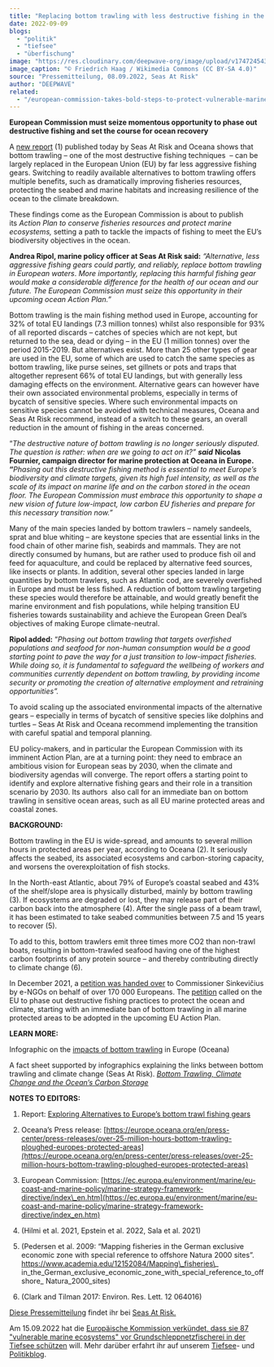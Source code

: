 ```yaml
---
title: "Replacing bottom trawling with less destructive fishing in the EU is feasible and would help protect marine ecosystems, says report"
date: 2022-09-09
blogs: 
  - "politik"
  - "tiefsee"
  - "überfischung"
image: "https://res.cloudinary.com/deepwave-org/image/upload/v1747245433/deepwave.org/002_2014_03_17_Netze.jpg"
image_caption: "© Friedrich Haag / Wikimedia Commons (CC BY-SA 4.0)"
source: "Pressemitteilung, 08.09.2022, Seas At Risk"
author: "DEEPWAVE"
related: 
  - "/european-commission-takes-bold-steps-to-protect-vulnerable-marine-ecosystems/"
---
```


**European Commission must seize momentous opportunity to phase out destructive fishing and set the course for ocean recovery** 

A [new report](https://seas-at-risk.org/publications/report-exploring-alternatives-to-europes-bottom-trawl-fishing-gears/) (1) published today by Seas At Risk and Oceana shows that bottom trawling – one of the most destructive fishing techniques  – can be largely replaced in the European Union (EU) by far less aggressive fishing gears. Switching to readily available alternatives to bottom trawling offers multiple benefits, such as dramatically improving fisheries resources, protecting the seabed and marine habitats and increasing resilience of the ocean to the climate breakdown.

These findings come as the European Commission is about to publish its _Action Plan to conserve fisheries resources and protect marine ecosystems,_ setting a path to tackle the impacts of fishing to meet the EU’s biodiversity objectives in the ocean.

**Andrea Ripol, marine policy officer at Seas At Risk said:** _“Alternative, less aggressive fishing gears could partly, and reliably, replace bottom trawling in European waters_. _More importantly, replacing this harmful fishing gear would make a considerable difference for the health of our ocean and our future. The European Commission must seize this opportunity in their upcoming ocean Action Plan.”_ 

Bottom trawling is the main fishing method used in Europe, accounting for 32% of total EU landings (7.3 million tonnes) whilst also responsible for 93% of all reported discards – catches of species which are not kept, but returned to the sea, dead or dying – in the EU (1 million tonnes) over the period 2015-2019. But alternatives exist. More than 25 other types of gear are used in the EU, some of which are used to catch the same species as bottom trawling, like purse seines, set gillnets or pots and traps that altogether represent 66% of total EU landings, but with generally less damaging effects on the environment. Alternative gears can however have their own associated environmental problems, especially in terms of bycatch of sensitive species. Where such environmental impacts on sensitive species cannot be avoided with technical measures, Oceana and Seas At Risk recommend, instead of a switch to these gears, an overall reduction in the amount of fishing in the areas concerned.

“_The destructive nature of bottom trawling is no longer seriously disputed. The question is rather: when are we going to act on it?”_ **_said_** **Nicolas Fournier, campaign director for marine protection at Oceana in Europe. “**_Phasing out this destructive fishing method is essential to meet Europe’s biodiversity and climate targets, given its high fuel intensity, as well as the scale of its impact on marine life and on the carbon stored in the ocean floor. The European Commission must embrace this opportunity to shape a new vision of future low-impact, low carbon EU fisheries and prepare for this necessary transition now.”_

Many of the main species landed by bottom trawlers – namely sandeels, sprat and blue whiting – are keystone species that are essential links in the food chain of other marine fish, seabirds and mammals. They are not directly consumed by humans, but are rather used to produce fish oil and feed for aquaculture, and could be replaced by alternative feed sources, like insects or plants. In addition, several other species landed in large quantities by bottom trawlers, such as Atlantic cod, are severely overfished in Europe and must be less fished. A reduction of bottom trawling targeting these species would therefore be attainable, and would greatly benefit the marine environment and fish populations, while helping transition EU fisheries towards sustainability and achieve the European Green Deal’s objectives of making Europe climate-neutral.

**Ripol added:** “_Phasing out bottom trawling that targets overfished populations and seafood for non-human consumption would be a good starting point to pave the way for a just transition to low-impact fisheries. While doing so, it is fundamental to safeguard the wellbeing of workers and communities currently dependent on bottom trawling, by providing income security or promoting the creation of alternative employment and retraining opportunities”._

To avoid scaling up the associated environmental impacts of the alternative gears – especially in terms of bycatch of sensitive species like dolphins and turtles – Seas At Risk and Oceana recommend implementing the transition with careful spatial and temporal planning.

EU policy-makers, and in particular the European Commission with its imminent Action Plan, are at a turning point: they need to embrace an ambitious vision for European seas by 2030, when the climate and biodiversity agendas will converge. The report offers a starting point to identify and explore alternative fishing gears and their role in a transition scenario by 2030. Its authors  also call for an immediate ban on bottom trawling in sensitive ocean areas, such as all EU marine protected areas and coastal zones.

**BACKGROUND:** 

Bottom trawling in the EU is wide-spread, and amounts to several million hours in protected areas per year, according to Oceana (2). It seriously affects the seabed, its associated ecosystems and carbon-storing capacity, and worsens the overexploitation of fish stocks.

In the North-east Atlantic, about 79% of Europe’s coastal seabed and 43% of the shelf/slope area is physically disturbed, mainly by bottom trawling (3). If ecosystems are degraded or lost, they may release part of their carbon back into the atmosphere (4). After the single pass of a beam trawl, it has been estimated to take seabed communities between 7.5 and 15 years to recover (5).

To add to this, bottom trawlers emit three times more CO2 than non-trawl boats, resulting in bottom-trawled seafood having one of the highest carbon footprints of any protein source – and thereby contributing directly to climate change (6).

In December 2021, a [petition was handed over](https://seas-at-risk.org/press-releases/more-than-150000-europeans-call-on-eu-to-ban-bottom-trawling-to-protect-ocean-and-climate/) to Commissioner Sinkevičius by e-NGOs on behalf of over 170 000 Europeans. The [petition](https://act.wemove.eu/campaigns/bottom-trawling?utm_campaign=bottomtrawling&utm_medium=video&utm_source=partners) called on the EU to phase out destructive fishing practices to protect the ocean and climate, starting with an immediate ban of bottom trawling in all marine protected areas to be adopted in the upcoming EU Action Plan.

**LEARN MORE:**

Infographic on the [impacts of bottom trawling](https://europe.oceana.org/en/impacts-bottom-trawling#:~:text=Bottom%20trawling%20is%20a%20highly,sensitive%20parts%20of%20our%20ocean.) in Europe (Oceana)

A fact sheet supported by infographics explaining the links between bottom trawling and climate change (Seas At Risk). [_Bottom Trawling, Climate Change and the Ocean’s Carbon Storage_](https://seas-at-risk.org/multimedia/bottom-trawling-climate-change-and-the-oceans-carbon-storage/)

**NOTES TO EDITORS:** 

1) Report: [Exploring Alternatives to Europe’s bottom trawl fishing gears](https://seas-at-risk.org/publications/report-exploring-alternatives-to-europes-bottom-trawl-fishing-gears/) 

2) Oceana’s Press release: [https://europe.oceana.org/en/press-center/press-releases/over-25-million-hours-bottom-trawling-ploughed-europes-protected-areas](https://europe.oceana.org/en/press-center/press-releases/over-25-million-hours-bottom-trawling-ploughed-europes-protected-areas)

3) European Commission: [https://ec.europa.eu/environment/marine/eu-coast-and-marine-policy/marine-strategy-framework-directive/index\_en.htm](https://ec.europa.eu/environment/marine/eu-coast-and-marine-policy/marine-strategy-framework-directive/index_en.htm)

4) (Hilmi et al. 2021, Epstein et al. 2022, Sala et al. 2021)

5) (Pedersen et al. 2009: “Mapping fisheries in the German exclusive economic zone with special reference to offshore Natura 2000 sites”. https://www.academia.edu/12152084/Mapping\_fisheries\_ in\_the\_German\_exclusive\_economic\_zone\_with\_special\_reference\_to\_offshore\_ Natura\_2000\_sites)

6) (Clark and Tilman 2017: Environ. Res. Lett. 12 064016)

[Diese Pressemitteilung](https://seas-at-risk.org/press-releases/replacing-bottom-trawling-with-less-destructive-fishing-in-the-eu-is-feasible-and-would-help-protect-marine-ecosystems-says-report/) findet ihr bei [Seas At Risk.](https://seas-at-risk.org/)

Am 15.09.2022 hat die [Europäische Kommission verkündet, dass sie 87 "vulnerable marine ecosystems" vor Grundschleppnetzfischerei in der Tiefsee schützen](https://www.deepwave.org/european-commission-takes-bold-steps-to-protect-vulnerable-marine-ecosystems/) will. Mehr darüber erfahrt ihr auf unserem [Tiefsee](https://www.deepwave.org/blogs/tiefsee/)\- und [Politikblog](https://www.deepwave.org/blogs/politik/).
